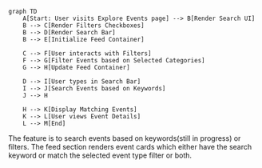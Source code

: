 ```mermaid
graph TD
    A[Start: User visits Explore Events page] --> B[Render Search UI]
    B --> C[Render Filters Checkboxes]
    B --> D[Render Search Bar]
    B --> E[Initialize Feed Container]
    
    C --> F[User interacts with Filters]
    F --> G[Filter Events based on Selected Categories]
    G --> H[Update Feed Container]
    
    D --> I[User types in Search Bar]
    I --> J[Search Events based on Keywords]
    J --> H
    
    H --> K[Display Matching Events]
    K --> L[User views Event Details]
    L --> M[End]
```
The feature is to search events based on keywords(still in progress) or filters. The feed section renders event cards which either have the search keyword or match the selected event type filter or both.
